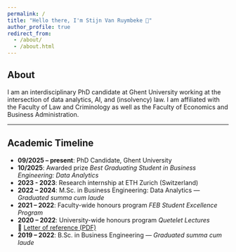 ```yaml
---
permalink: /
title: "Hello there, I'm Stijn Van Ruymbeke 👋"
author_profile: true
redirect_from: 
  - /about/
  - /about.html
---
```


## About

I am an interdisciplinary PhD candidate at Ghent University working at the intersection of data analytics, AI, and (insolvency) law. I am affiliated with the Faculty of Law and Criminology as well as the Faculty of Economics and Business Administration.

---

## Academic Timeline

- **09/2025 – present**: PhD Candidate, Ghent University  
- **10/2025**: Awarded prize *Best Graduating Student in Business Engineering: Data Analytics* 
- **2023 - 2023**: Research internship at ETH Zurich (Switzerland) 
- **2022 – 2024**: M.Sc. in Business Engineering: Data Analytics — *Graduated summa cum laude*  
- **2021 – 2022**: Faculty-wide honours program *FEB Student Excellence Program*  
- **2020 – 2022**: University-wide honours program *Quetelet Lectures*  
  📄 [Letter of reference (PDF)](/assets/files/SVR_LetterOfReference_English.pdf)
- **2019 – 2022**: B.Sc. in Business Engineering — *Graduated summa cum laude*
